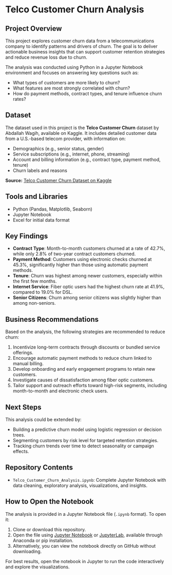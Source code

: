 # Telco Customer Churn Analysis

## Project Overview

This project explores customer churn data from a telecommunications company to identify patterns and drivers of churn. The goal is to deliver actionable business insights that can support customer retention strategies and reduce revenue loss due to churn.

The analysis was conducted using Python in a Jupyter Notebook environment and focuses on answering key questions such as:
- What types of customers are more likely to churn?
- What features are most strongly correlated with churn?
- How do payment methods, contract types, and tenure influence churn rates?

## Dataset

The dataset used in this project is the **Telco Customer Churn** dataset by Abdallah Wagih, available on Kaggle. It includes detailed customer data from a U.S.-based telecom provider, with information on:

- Demographics (e.g., senior status, gender)
- Service subscriptions (e.g., internet, phone, streaming)
- Account and billing information (e.g., contract type, payment method, tenure)
- Churn labels and reasons

**Source:** [Telco Customer Churn Dataset on Kaggle](https://www.kaggle.com/datasets/abdallahwagih/telco-customer-churn)

## Tools and Libraries
- Python (Pandas, Matplotlib, Seaborn)
- Jupyter Notebook
- Excel for initial data format

## Key Findings

- **Contract Type**: Month-to-month customers churned at a rate of 42.7%, while only 2.8% of two-year contract customers churned.
- **Payment Method**: Customers using electronic checks churned at 45.3%, significantly higher than those using automatic payment methods.
- **Tenure**: Churn was highest among newer customers, especially within the first few months.
- **Internet Service**: Fiber optic users had the highest churn rate at 41.9%, compared to 19.0% for DSL.
- **Senior Citizens**: Churn among senior citizens was slightly higher than among non-seniors.

## Business Recommendations

Based on the analysis, the following strategies are recommended to reduce churn:
1. Incentivize long-term contracts through discounts or bundled service offerings.
2. Encourage automatic payment methods to reduce churn linked to manual billing.
3. Develop onboarding and early engagement programs to retain new customers.
4. Investigate causes of dissatisfaction among fiber optic customers.
5. Tailor support and outreach efforts toward high-risk segments, including month-to-month and electronic check users.

## Next Steps

This analysis could be extended by:
- Building a predictive churn model using logistic regression or decision trees.
- Segmenting customers by risk level for targeted retention strategies.
- Tracking churn trends over time to detect seasonality or campaign effects.

## Repository Contents

- `Telco_Customer_Churn_Analysis.ipynb`: Complete Jupyter Notebook with data cleaning, exploratory analysis, visualizations, and insights.

## How to Open the Notebook

The analysis is provided in a Jupyter Notebook file (`.ipynb` format). To open it:

1. Clone or download this repository.
2. Open the file using [Jupyter Notebook](https://jupyter.org/install) or [JupyterLab](https://jupyterlab.readthedocs.io/), available through Anaconda or pip installation.
3. Alternatively, you can view the notebook directly on GitHub without downloading.

For best results, open the notebook in Jupyter to run the code interactively and explore the visualizations.

